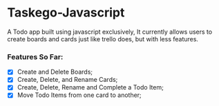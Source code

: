 # Taskego-Javascript
A Todo app built using javascript exclusively, It currently allows users to create boards and cards just like trello does, but with less features.

### Features So Far:
- [x] Create and Delete Boards;
- [x] Create, Delete, and Rename Cards;
- [x] Create, Delete, Rename and Complete a Todo Item;
- [x] Move Todo Items from one card to another;
